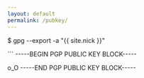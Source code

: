 ```yaml
---
layout: default
permalink: /pubkey/
---
```

<p>$ gpg <span class="reserved">--export -a</span> <span class="string">"{{ site.nick  }}"</span></p>
```
-----BEGIN PGP PUBLIC KEY BLOCK-----

o_O
-----END PGP PUBLIC KEY BLOCK-----
```

